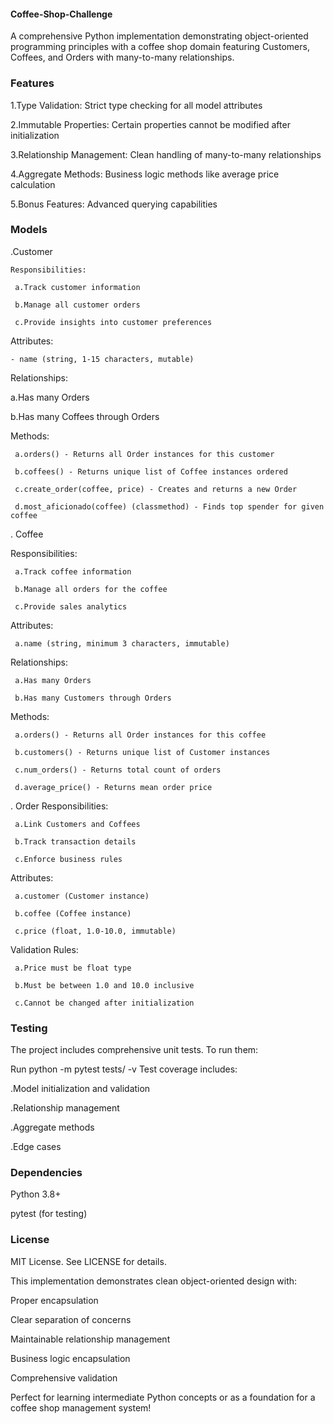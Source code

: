 #### Coffee-Shop-Challenge

A comprehensive Python implementation demonstrating object-oriented programming principles with a coffee shop domain featuring Customers, Coffees, and Orders with many-to-many relationships.

### Features
   1.Type Validation: Strict type checking for all model attributes

   2.Immutable Properties: Certain properties cannot be modified after initialization

   3.Relationship Management: Clean handling of many-to-many relationships

   4.Aggregate Methods: Business logic methods like average price calculation

   5.Bonus Features: Advanced querying capabilities

### Models

  .Customer
    
    Responsibilities:

     a.Track customer information

     b.Manage all customer orders

     c.Provide insights into customer preferences

   Attributes:

    - name (string, 1-15 characters, mutable)

 Relationships:

  a.Has many Orders

  b.Has many Coffees through Orders

 Methods:

     a.orders() - Returns all Order instances for this customer

     b.coffees() - Returns unique list of Coffee instances ordered

     c.create_order(coffee, price) - Creates and returns a new Order

     d.most_aficionado(coffee) (classmethod) - Finds top spender for given coffee

. Coffee
   
   Responsibilities:

     a.Track coffee information

     b.Manage all orders for the coffee

     c.Provide sales analytics

 Attributes:

     a.name (string, minimum 3 characters, immutable)

 Relationships:

     a.Has many Orders

     b.Has many Customers through Orders

 Methods:

     a.orders() - Returns all Order instances for this coffee

     b.customers() - Returns unique list of Customer instances

     c.num_orders() - Returns total count of orders

     d.average_price() - Returns mean order price

. Order
 Responsibilities:

     a.Link Customers and Coffees
 
     b.Track transaction details

     c.Enforce business rules

 Attributes:

     a.customer (Customer instance)

     b.coffee (Coffee instance)

     c.price (float, 1.0-10.0, immutable)

 Validation Rules:

     a.Price must be float type

     b.Must be between 1.0 and 10.0 inclusive

     c.Cannot be changed after initialization

     
### Testing
The project includes comprehensive unit tests. To run them:


Run python -m pytest tests/ -v
Test coverage includes:

  .Model initialization and validation

  .Relationship management

  .Aggregate methods

  .Edge cases

### Dependencies
Python 3.8+

pytest (for testing)

### License
MIT License. See LICENSE for details.

This implementation demonstrates clean object-oriented design with:

Proper encapsulation

Clear separation of concerns

Maintainable relationship management

Business logic encapsulation

Comprehensive validation

Perfect for learning intermediate Python concepts or as a foundation for a coffee shop management system!

